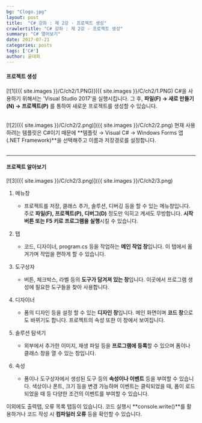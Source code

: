 ```yaml
---
bg: "Clogo.jpg"
layout: post
title:  "C# 강좌 : 제 2강 - 프로젝트 생성"
crawlertitle: "C# 강좌 : 제 2강 - 프로젝트 생성"
summary: "C# 열어보기"
date: 2017-07-21
categories: posts
tags: ['C#']
author: 윤대희
---
```

#### 프로젝트 생성 ####
[![1]({{ site.images }}/C/ch2/1.PNG)]({{ site.images }}/C/ch2/1.PNG)
C#을 사용하기 위해서는 'Visual Studio 2017'을 실행시킵니다.
그 후, **파일(F) → 새로 만들기(N) → 프로젝트(P)** 를 통하여 새로운 프로젝트를 생성할 수 있습니다. 

<br>
[![2]({{ site.images }}/C/ch2/2.png)]({{ site.images }}/C/ch2/2.png)
현재 사용하려는 템플릿은 C#이기 때문에 **템플릿 → Visual C# → Windows Forms 앱(.NET Framework)**을 선택해주고 이름과 저장경로를 설정합니다.
<br><br>

----------
#### 프로젝트 알아보기 ####

[![3]({{ site.images }}/C/ch2/3.png)]({{ site.images }}/C/ch2/3.png)

1. 메뉴창
	
	* 프로젝트를 저장, 클래스 추가, 솔루션, 디버깅 등을 할 수 있는 메뉴창입니다. 주로 **파일(F), 프로젝트(P), 디버그(D)** 정도만 익히고 계셔도 무방합니다. **시작 버튼 또는 F5 키로 프로그램을 실행**시킬 수 있습니다.
	
	
2. 탭
	
	* 코드, 디자이너, program.cs 등을 작업하는 **메인 작업 창**입니다. 이 탭에서 옮겨가며 작업을 편하게 할 수 있습니다.
	
	
3. 도구상자
	 
	* 버튼, 체크박스, 라벨 등의 **도구가 담겨져 있는 창**입니다. 이곳에서 프로그램 생성에 필요한 도구들을 찾아 사용합니다.
	
	
4. 디자이너
	
	* 폼의 디자인 등을 설정 할 수 있는 **디자인 창**입니다. 메인 화면이며 **코드 창**으로도 바뀌기도 합니다. 프로젝트의 속성 또한 이 창에서 보여집니다.
	
	
5. 솔루션 탐색기
	
	* 외부에서 추가한 이미지, 재생 파일 등을 **프로그램에 등록**할 수 있으며 폼이나 클래스 창을 열 수 있는 창입니다.
	
	
6. 속성
	
	* 폼이나 도구상자에서 생성된 도구 등의 **속성이나 이벤트** 등을 부여할 수 있습니다. 색상이나 폰트, 크기 등을 변경 가능하며 이벤트는 클릭되었을 때, 폼이 로드되었을 때 등 다양한 조건의 이벤트를 부여할 수 있습니다.



 


이외에도 출력탭, 오류 목록 탭등이 있습니다. 코드 실행시 **console.write()**를 활용하거나 코드 작성 시 **컴파일러 오류** 등을 확인할 수 있습니다.
  

